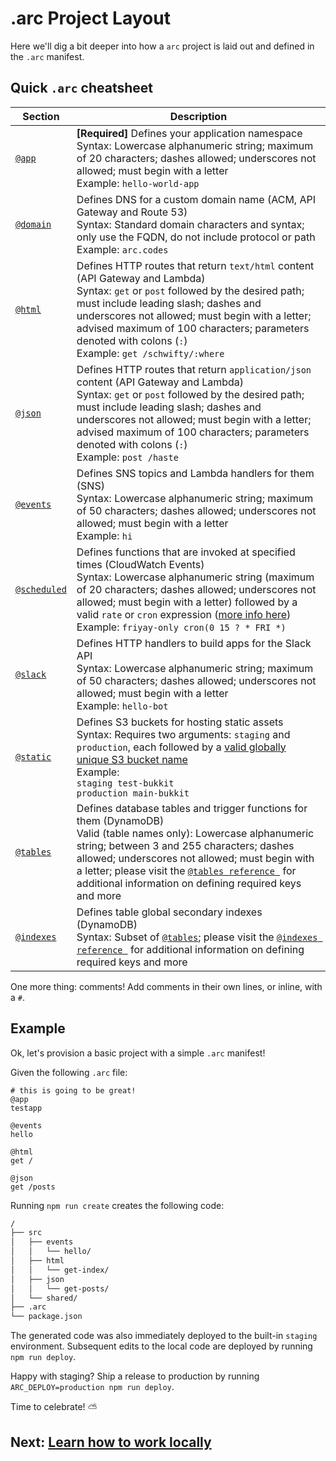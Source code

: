 # .arc Project Layout

Here we'll dig a bit deeper into how a `arc` project is laid out and defined in the `.arc` manifest.

## Quick `.arc` cheatsheet

Section                               | Description
------------------------------------- | ------------------------------------------------------------------------------------
[`@app`](/reference/app)              | **[Required]** Defines your application namespace<br />Syntax: Lowercase alphanumeric string; maximum of 20 characters; dashes allowed; underscores not allowed; must begin with a letter<br />Example: `hello-world-app`
[`@domain`](/reference/domain)        | Defines DNS for a custom domain name (ACM, API Gateway and Route 53)<br />Syntax: Standard domain characters and syntax; only use the FQDN, do not include protocol or path<br />Example: `arc.codes`
[`@html`](/reference/html)            | Defines HTTP routes that return `text/html` content (API Gateway and Lambda)<br />Syntax: `get` or `post` followed by the desired path; must include leading slash; dashes and underscores not allowed; must begin with a letter; advised maximum of 100 characters; parameters denoted with colons (`:`)<br />Example: `get /schwifty/:where`
[`@json`](/reference/json)            | Defines HTTP routes that return `application/json` content (API Gateway and Lambda)<br />Syntax: `get` or `post` followed by the desired path; must include leading slash; dashes and underscores not allowed; must begin with a letter; advised maximum of 100 characters; parameters denoted with colons (`:`)<br />Example: `post /haste`
[`@events`](/reference/events)        | Defines SNS topics and Lambda handlers for them (SNS)<br />Syntax: Lowercase alphanumeric string; maximum of 50 characters; dashes allowed; underscores not allowed; must begin with a letter<br />Example: `hi`
[`@scheduled`](/reference/scheduled)  | Defines functions that are invoked at specified times (CloudWatch Events)<br />Syntax: Lowercase alphanumeric string (maximum of 20 characters; dashes allowed; underscores not allowed; must begin with a letter) followed by a valid `rate` or `cron` expression ([more info here](https://docs.aws.amazon.com/lambda/latest/dg/tutorial-scheduled-events-schedule-expressions.html))<br />Example: `friyay-only cron(0 15 ? * FRI *)`
[`@slack`](/reference/slack)          | Defines HTTP handlers to build apps for the Slack API<br />Syntax: Lowercase alphanumeric string; maximum of 50 characters; dashes allowed; underscores not allowed; must begin with a letter<br />Example: `hello-bot`
[`@static`](/reference/static)        | Defines S3 buckets for hosting static assets<br />Syntax: Requires two arguments: `staging` and `production`, each followed by a [valid globally unique S3 bucket name](https://docs.aws.amazon.com/AmazonS3/latest/dev/BucketRestrictions.html#bucketnamingrules)<br />Example:<br />`staging test-bukkit`<br />`production main-bukkit`
[`@tables`](/reference/tables)        | Defines database tables and trigger functions for them (DynamoDB)<br />Valid (table names only): Lowercase alphanumeric string; between 3 and 255 characters; dashes allowed; underscores not allowed; must begin with a letter; please visit the [`@tables reference `](/reference/tables) for additional information on defining required keys and more
[`@indexes`](/reference/indexes)      | Defines table global secondary indexes (DynamoDB)<br />Syntax: Subset of [`@tables`](/reference/tables); please visit the [`@indexes reference `](/reference/indexes) for additional information on defining required keys and more

One more thing: comments! Add comments in their own lines, or inline, with a `#`. 

## Example

Ok, let's provision a basic project with a simple `.arc` manifest!

Given the following `.arc` file:

```arc
# this is going to be great!
@app
testapp

@events
hello

@html
get /

@json
get /posts
```

Running `npm run create` creates the following code:

```bash
/
├── src
│   ├── events
│   │   └── hello/
│   ├── html
│   │   └── get-index/
│   ├── json
│   │   └── get-posts/
│   └── shared/
├── .arc
└── package.json
```

The generated code was also immediately deployed to the built-in `staging` environment. Subsequent edits to the local code are deployed by running `npm run deploy`.

Happy with staging? Ship a release to production by running `ARC_DEPLOY=production npm run deploy`. 

Time to celebrate! &#x26c5; 

## Next: [Learn how to work locally](/guides/offline)
